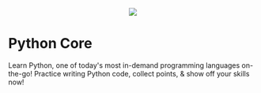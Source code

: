 <p align="center">
  <img src="https://www.python.org/static/img/python-logo@2x.png">
</p>

# Python Core
Learn Python, one of today's most in-demand programming languages on-the-go! Practice writing Python code, collect points, & show off your skills now!